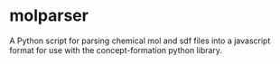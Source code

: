 # molparser
A Python script for parsing chemical mol and sdf files into a javascript format for use with the concept-formation python library.
